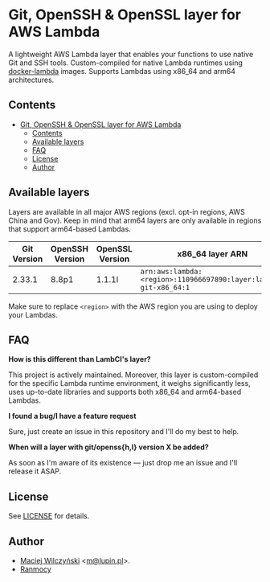 # Git, OpenSSH & OpenSSL layer for AWS Lambda

A lightweight AWS Lambda layer that enables your functions to use native Git and SSH tools. Custom-compiled
for native Lambda runtimes using [docker-lambda](https://github.com/mLupine/docker-lambda) images. Supports
Lambdas using x86_64 and arm64 architectures.

## Contents
- [Git, OpenSSH & OpenSSL layer for AWS Lambda](#git-openssh--openssl-layer-for-aws-lambda)
  - [Contents](#contents)
  - [Available layers](#available-layers)
  - [FAQ](#faq)
  - [License](#license)
  - [Author](#author)

## Available layers

Layers are available in all major AWS regions (excl. opt-in regions, AWS China and Gov). Keep in mind that
arm64 layers are only available in regions that support arm64-based Lambdas.

| Git Version | OpenSSH Version | OpenSSL Version | x86_64 layer ARN                                               | arm64 layer ARN                                               |
| ----------- | --------------- | --------------- | -------------------------------------------------------------- | ------------------------------------------------------------- |
| 2.33.1      | 8.8p1           | 1.1.1l          | `arn:aws:lambda:<region>:110966697890:layer:lambda-git-x86_64:1` | `arn:aws:lambda:<region>:110966697890:layer:lambda-git-arm64:1` |

Make sure to replace `<region>` with the AWS region you are using to deploy your Lambdas.

## FAQ
**How is this different than LambCI's layer?**

This project is actively maintained. Moreover, this layer is custom-compiled for the specific Lambda runtime
environment, it weighs significantly less, uses up-to-date libraries and supports both x86_64 and arm64-based
Lambdas.

**I found a bug/I have a feature request**

Sure, just create an issue in this repository and I'll do my best to help.

**When will a layer with git/openss{h,l} version X be added?**

As soon as I'm aware of its existence — just drop me an issue and I'll release it ASAP.

## License
See [LICENSE](/LICENSE) for details.

## Author
* [Maciej Wilczyński](https://lupin.pl) \<m@lupin.pl\>.
* [Ranmocy](https://github.com/ranmocy)
